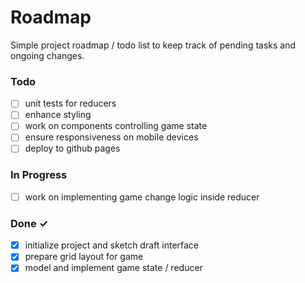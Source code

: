 # Roadmap

Simple project roadmap / todo list to keep track of pending tasks and ongoing changes.

### Todo

- [ ] unit tests for reducers
- [ ] enhance styling
- [ ] work on components controlling game state
- [ ] ensure responsiveness on mobile devices
- [ ] deploy to github pages

### In Progress

- [ ] work on implementing game change logic inside reducer

### Done ✓

- [x] initialize project and sketch draft interface
- [x] prepare grid layout for game
- [x] model and implement game state / reducer
